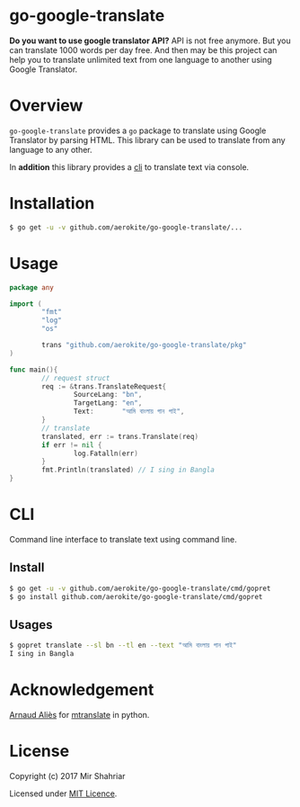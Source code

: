 <meta name='keywords' content='google translate, go translate, translator, bangla to english, gopret'>

# go-google-translate

**Do you want to use google translator API?** API is not free anymore. But you can translate 1000 words per day free. And then may be this project can help you to translate unlimited text from one language to another using Google Translator.

# Overview

`go-google-translate` provides a `go` package to translate using Google Translator by parsing HTML.  This library can be used to translate from any language to any other.

In **addition** this library provides a [cli](#cli) to translate text via console.

# Installation

```sh
$ go get -u -v github.com/aerokite/go-google-translate/...
```

# Usage
```go
package any

import (
        "fmt"
        "log"
        "os"

        trans "github.com/aerokite/go-google-translate/pkg"
)

func main(){
        // request struct
        req := &trans.TranslateRequest{
                SourceLang: "bn",
                TargetLang: "en",
                Text:       "আমি বাংলায় গান গাই",
        }
        // translate
        translated, err := trans.Translate(req)
        if err != nil {
                log.Fatalln(err)
        }
        fmt.Println(translated) // I sing in Bangla
}
```

# CLI

Command line interface to translate text using command line.

## Install

```sh
$ go get -u -v github.com/aerokite/go-google-translate/cmd/gopret
$ go install github.com/aerokite/go-google-translate/cmd/gopret
```

## Usages

```sh
$ gopret translate --sl bn --tl en --text "আমি বাংলায় গান গাই"
I sing in Bangla
```

# Acknowledgement

[Arnaud Aliès](https://github.com/mouuff) for [mtranslate](https://github.com/mouuff/mtranslate) in python.

# License
Copyright (c) 2017 Mir Shahriar

Licensed under [MIT Licence](LICENSE).
